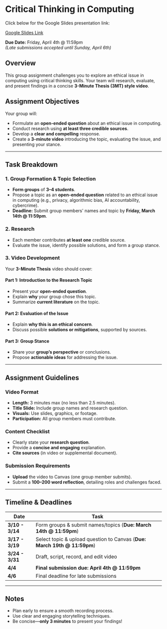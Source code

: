 # Critical Thinking in Computing

Click below for the Google Slides presentation link:

[Google Slides Link](https://docs.google.com/presentation/d/1ebvvYBxyPr-o-rFclON3kYtvlmeDvc6z71pgwLMpy4s/edit?usp=sharing)

**Due Date:** Friday, April 4th @ 11:59pm  
*(Late submissions accepted until Sunday, April 6th)*

## Overview

This group assignment challenges you to explore an ethical issue in computing using critical thinking skills. Your team will research, evaluate, and present findings in a concise **3-Minute Thesis (3MT) style video**.

## Assignment Objectives

Your group will:

- Formulate an **open-ended question** about an ethical issue in computing.
- Conduct research using **at least three credible sources**.
- Develop a **clear and compelling** response.
- Create a **3-minute video** introducing the topic, evaluating the issue, and presenting your stance.

---

## Task Breakdown

### 1. Group Formation & Topic Selection

- **Form groups** of **3–4 students**.
- Propose a topic as an **open-ended question** related to an ethical issue in computing (e.g., privacy, algorithmic bias, AI accountability, cybercrime).
- **Deadline:** Submit group members' names and topic by **Friday, March 14th @ 11:59pm**.

### 2. Research

- Each member contributes **at least one** credible source.
- Evaluate the issue, identify possible solutions, and form a group stance.

### 3. Video Development

Your **3-Minute Thesis** video should cover:

#### Part 1: Introduction to the Research Topic

- Present your **open-ended question**.
- Explain **why** your group chose this topic.
- Summarize **current literature** on the topic.

#### Part 2: Evaluation of the Issue

- Explain **why this is an ethical concern**.
- Discuss possible **solutions or mitigations**, supported by sources.

#### Part 3: Group Stance

- Share your **group’s perspective** or conclusions.
- Propose **actionable ideas** for addressing the issue.

---

## Assignment Guidelines

### **Video Format**

- **Length:** 3 minutes max (no less than 2.5 minutes).
- **Title Slide:** Include group names and research question.
- **Visuals:** Use slides, graphics, or footage.
- **Participation:** All group members must contribute.

### **Content Checklist**

- Clearly state your **research question**.
- Provide a **concise and engaging** explanation.
- **Cite sources** (in video or supplemental document).

### **Submission Requirements**

- **Upload** the video to Canvas (one group member submits).
- Submit a **100–200 word reflection**, detailing roles and challenges faced.

---

## Timeline & Deadlines

| Date  | Task  |
|-------|-------|
| **3/10 - 3/14** | Form groups & submit names/topics (**Due: March 14th @ 11:59pm**) |
| **3/17 - 3/19** | Select topic & upload question to Canvas (**Due: March 19th @ 11:59pm**) |
| **3/24 - 3/31** | Draft, script, record, and edit video |
| **4/4** | **Final submission due: April 4th @ 11:59pm** |
| **4/6** | Final deadline for late submissions |

---

## Notes

- Plan early to ensure a smooth recording process.
- Use clear and engaging storytelling techniques.
- Be concise—**only 3 minutes** to present your findings!
